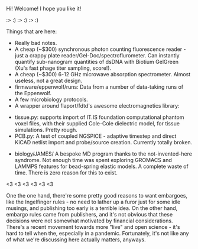 Hi! Welcome! I hope you like it! 

:> :) :> :) :> :) 

Things that are here:

 * Really bad notes.
 * A cheap (~$300) synchronous photon counting fluorescence reader - just a crappy plate reader/Gel-Doc/spectroflurometer. Can instantly quantify sub-nanogram quantities of dsDNA with Biotium GelGreen (Xu's fast phage titer sampling, score!).
 * A cheap (~$300) 6-12 GHz microwave absorption spectrometer. Almost useless, not a great design.
 * firmware/eppenwolf/runs: Data from a number of data-taking runs of the Eppenwolf.
 * A few microbiology protocols.
 * A wrapper around flaport/fdtd's awesome electromagnetics library:
 - tissue.py: supports import of IT.IS foundation computational phantom voxel files, with their supplied Cole-Cole dielectric model, for tissue simulations. Pretty rough.
 - PCB.py: A test of coupled NGSPICE - adaptive timestep and direct KiCAD netlist import and probe/source creation. Currently totally broken.
 * biology/JAMES/ A bespoke MD program thanks to the not-invented-here syndrome. Not enough time was spent exploring GROMACS and LAMMPS features for bead-spring elastic models. A complete waste of time. There is zero reason for this to exist.

<3 <3 <3 <3 <3 <3 


One the one hand, there're some pretty good reasons to want embargoes, like the Ingelfinger rules - no need to lather up a furor just for some idle musings, and publishing too early is a terrible idea. 
On the other hand, embargo rules came from publishers, and it's not obvious that these decisions were not somewhat motivated by financial considerations.
There's a recent movement towards more "live" and open science - it's hard to tell when the, especially in a pandemic. Fortunately, it's not like any of what we're discussing here actually matters, anyways.
